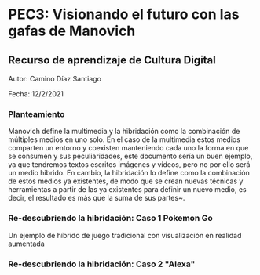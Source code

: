 # PEC3: Visionando el futuro con las gafas de Manovich
## Recurso de aprendizaje de Cultura Digital 
Autor: Camino Díaz Santiago

Fecha: 12/2/2021

### Planteamiento
Manovich define la multimedia y la hibridación como la combinación de múltiples medios en uno solo. En el caso de la multimedia estos medios comparten un entorno y coexisten manteniendo cada uno la forma en que se consumen y sus peculiaridades, este documento sería un buen ejemplo, ya que tendremos textos escritos imágenes y vídeos, pero no por ello será un medio hibrido. En cambio, la hibridación lo define como la combinación de estos medios ya existentes, de modo que se crean nuevas técnicas y herramientas a partir de las ya existentes para definir un nuevo medio, es decir, el resultado es más que la suma de sus partes~.



### Re-descubriendo la hibridación: Caso 1 Pokemon Go
Un ejemplo de híbrido de  juego tradicional con visualización en  realidad aumentada 


### Re-descubriendo la hibridación: Caso 2 "Alexa"


